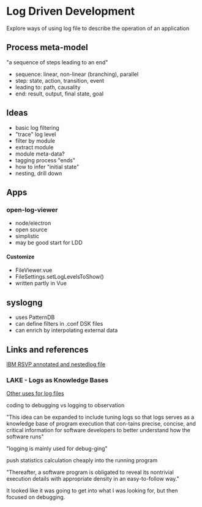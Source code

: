 # Log Driven Development
Explore ways of using log file to describe the operation of an application

## Process meta-model
"a sequence of steps leading to an end"

- sequence: linear, non-linear (branching), parallel
- step: state, action, transition, event
- leading to: path, causality
- end: result, output, final state, goal

## Ideas
- basic log filtering
- "trace" log level
- filter by module
- extract module
- module meta-data?
- tagging process "ends"
- how to infer "initial state"
- nesting, drill down

## Apps
### open-log-viewer
- node/electron
- open source
- simplistic
- may be good start for LDD

#### Customize
- FileViewer.vue
- FileSettings.setLogLevelsToShow()
- written partly in Vue

## syslogng
- uses PatternDB
- can define filters in .conf DSK files
- can enrich by interpolating external data

## Links and references

[IBM RSVP annotated and nestedlog file](https://www.ibm.com/docs/en/zos/2.2.0?topic=problems-example-log-file)

### LAKE - Logs as Knowledge Bases
[Other uses for log files](https://www.researchgate.net/publication/273760856_Using_Log_Files_Recorded_During_Program_Execution)

coding to debugging vs logging to observation 

"This  idea  can  be  expanded to include tuning logs so that logs serves as a knowledge base of program execution that con-tains precise, concise, and critical information for  software  developers to  better understand how the software runs"

"logging is mainly used for debug-ging"

push statistics calculation cheaply into the running program

"Thereafter,  a software  program  is  obligated  to  reveal  its nontrivial  execution  details with  appropriate density in an easy-to-follow way."

It looked like it was going to get into what I was looking for, but then focused on debugging.
